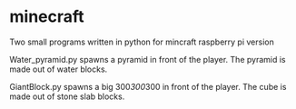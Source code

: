 # minecraft
Two small programs written in python for mincraft raspberry pi version  

Water_pyramid.py spawns a pyramid in front of the player. 
The pyramid is made out of water blocks. 

GiantBlock.py spawns a big 300*300*300 in front of the player. 
The cube is made out of stone slab blocks. 
